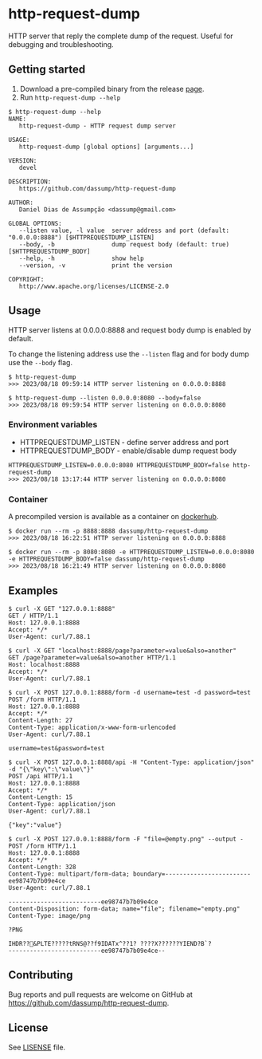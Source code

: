 # http-request-dump

HTTP server that reply the complete dump of the request. Useful for debugging and troubleshooting.

## Getting started

1. Download a pre-compiled binary from the release [page](https://github.com/dassump/http-request-dump/releases).
2. Run `http-request-dump --help`

```
$ http-request-dump --help
NAME:
   http-request-dump - HTTP request dump server

USAGE:
   http-request-dump [global options] [arguments...]

VERSION:
   devel

DESCRIPTION:
   https://github.com/dassump/http-request-dump

AUTHOR:
   Daniel Dias de Assumpção <dassump@gmail.com>

GLOBAL OPTIONS:
   --listen value, -l value  server address and port (default: "0.0.0.0:8888") [$HTTPREQUESTDUMP_LISTEN]
   --body, -b                dump request body (default: true) [$HTTPREQUESTDUMP_BODY]
   --help, -h                show help
   --version, -v             print the version

COPYRIGHT:
   http://www.apache.org/licenses/LICENSE-2.0
```

## Usage

HTTP server listens at 0.0.0.0:8888 and request body dump is enabled by default.

To change the listening address use the `--listen` flag and for body dump use the `--body` flag.

```
$ http-request-dump
>>> 2023/08/18 09:59:14 HTTP server listening on 0.0.0.0:8888
```

```
$ http-request-dump --listen 0.0.0.0:8080 --body=false
>>> 2023/08/18 09:59:54 HTTP server listening on 0.0.0.0:8080
```

### Environment variables

* HTTPREQUESTDUMP_LISTEN - define server address and port
* HTTPREQUESTDUMP_BODY - enable/disable dump request body

```
HTTPREQUESTDUMP_LISTEN=0.0.0.0:8080 HTTPREQUESTDUMP_BODY=false http-request-dump
>>> 2023/08/18 13:17:44 HTTP server listening on 0.0.0.0:8080
```

### Container

A precompiled version is available as a container on [dockerhub](https://hub.docker.com/r/dassump/http-request-dump).

```
$ docker run --rm -p 8888:8888 dassump/http-request-dump
>>> 2023/08/18 16:22:51 HTTP server listening on 0.0.0.0:8888
```

```
$ docker run --rm -p 8080:8080 -e HTTPREQUESTDUMP_LISTEN=0.0.0.0:8080 -e HTTPREQUESTDUMP_BODY=false dassump/http-request-dump
>>> 2023/08/18 16:21:49 HTTP server listening on 0.0.0.0:8080
```

## Examples

```
$ curl -X GET "127.0.0.1:8888"
GET / HTTP/1.1
Host: 127.0.0.1:8888
Accept: */*
User-Agent: curl/7.88.1
```

```
$ curl -X GET "localhost:8888/page?parameter=value&also=another"
GET /page?parameter=value&also=another HTTP/1.1
Host: localhost:8888
Accept: */*
User-Agent: curl/7.88.1
```

```
$ curl -X POST 127.0.0.1:8888/form -d username=test -d password=test
POST /form HTTP/1.1
Host: 127.0.0.1:8888
Accept: */*
Content-Length: 27
Content-Type: application/x-www-form-urlencoded
User-Agent: curl/7.88.1

username=test&password=test
```

```
$ curl -X POST 127.0.0.1:8888/api -H "Content-Type: application/json" -d "{\"key\":\"value\"}"
POST /api HTTP/1.1
Host: 127.0.0.1:8888
Accept: */*
Content-Length: 15
Content-Type: application/json
User-Agent: curl/7.88.1

{"key":"value"}
```

```
$ curl -X POST 127.0.0.1:8888/form -F "file=@empty.png" --output -
POST /form HTTP/1.1
Host: 127.0.0.1:8888
Accept: */*
Content-Length: 328
Content-Type: multipart/form-data; boundary=------------------------ee98747b7b09e4ce
User-Agent: curl/7.88.1

--------------------------ee98747b7b09e4ce
Content-Disposition: form-data; name="file"; filename="empty.png"
Content-Type: image/png

?PNG

IHDR??&PLTE?????tRNS@??f9IDATx^??1? ????X??????YIEND?B`?
--------------------------ee98747b7b09e4ce--
```

## Contributing

Bug reports and pull requests are welcome on GitHub at https://github.com/dassump/http-request-dump.

## License
See [LISENSE](https://github.com/dassump/http-request-dump/blob/main/LICENSE) file.
